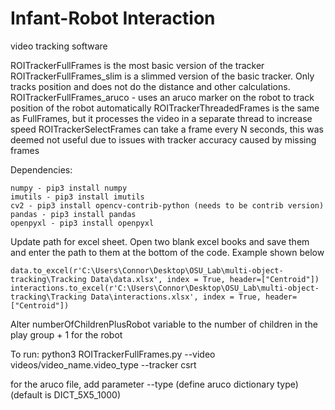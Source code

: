 # Infant-Robot Interaction
video tracking software

ROITrackerFullFrames is the most basic version of the tracker 
ROITrackerFullFrames_slim is a slimmed version of the basic tracker. Only tracks position and does not do the distance and other calculations.
ROITrackerFullFrames_aruco - uses an aruco marker on the robot to track position of the robot automatically 
ROITrackerThreadedFrames is the same as FullFrames, but it processes the video in a separate thread to increase speed
ROITrackerSelectFrames can take a frame every N seconds, this was deemed not useful due to issues with tracker accuracy caused by missing frames 

Dependencies:
```
numpy - pip3 install numpy
imutils - pip3 install imutils
cv2 - pip3 install opencv-contrib-python (needs to be contrib version)
pandas - pip3 install pandas
openpyxl - pip3 install openpyxl
```

Update path for excel sheet. Open two blank excel books and save them and enter the path to them at the bottom of the code. Example shown below
```
data.to_excel(r'C:\Users\Connor\Desktop\OSU_Lab\multi-object-tracking\Tracking Data\data.xlsx', index = True, header=["Centroid"])
interactions.to_excel(r'C:\Users\Connor\Desktop\OSU_Lab\multi-object-tracking\Tracking Data\interactions.xlsx', index = True, header=["Centroid"])
```

Alter numberOfChildrenPlusRobot variable to the number of children in the play group + 1 for the robot

To run:
python3 ROITrackerFullFrames.py --video videos/video_name.video_type --tracker csrt 

for the aruco file, add parameter --type (define aruco dictionary type) (default is DICT_5X5_1000)
